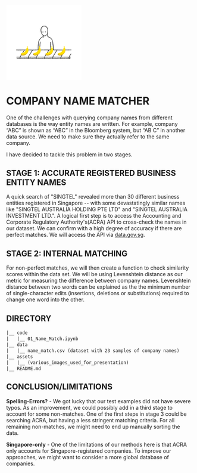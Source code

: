 <img src="./assets/sorting.gif" align="center" width="40%" margin="0" ></img> 

# COMPANY NAME MATCHER
One of the challenges with querying company names from different databases is the way entity names are written. For example, company “ABC” is shown as “ABC” in the Bloomberg system, but “AB C” in another data source. We need to make sure they actually refer to the same company.

I have decided to tackle this problem in two stages.

## STAGE 1:  ACCURATE REGISTERED BUSINESS ENTITY NAMES
A quick search of "SINGTEL" revealed more than 30 different business entities registered in Singapore -- with some devastatingly similar names like "SINGTEL AUSTRALIA HOLDING PTE LTD" and "SINGTEL AUSTRALIA INVESTMENT LTD.". A logical first step is to access the Accounting and Corporate Regulatory Authority's(ACRA) API to cross-check the names in our dataset. We can confirm with a high degree of accuracy if there are perfect matches. We will access the API via [data.gov.sg](https://data.gov.sg/dataset/entities-with-unique-entity-number).


## STAGE 2: INTERNAL MATCHING
For non-perfect matches, we will then create a function to check similarity scores within the data set. We will be using Levenshtein distance as our metric for measuring the difference between company names. Levenshtein distance between two words can be explained as the the minimum number of single-character edits (insertions, deletions or substitutions) required to change one word into the other.

## DIRECTORY

```
|__ code
|   |__ 01_Name_Match.ipynb  
|__ data
|   |__ name_match.csv (dataset with 23 samples of company names)
|__ assets
|   |__ (various_images_used_for_presentation)
|__ README.md
```


## CONCLUSION/LIMITATIONS
**Spelling-Errors?** - We got lucky that our test examples did not have severe typos. As an improvement, we could possibly add in a third stage to account for some non-matches. One of the first steps in stage 3 could be searching ACRA, but having a less stringent matching criteria. For all remaining non-matches, we might need to end up manually sorting the data.

**Singapore-only** - One of the limitations of our methods here is that ACRA only accounts for Singapore-registered companies. To improve our approaches, we might want to consider a more global database of companies.
